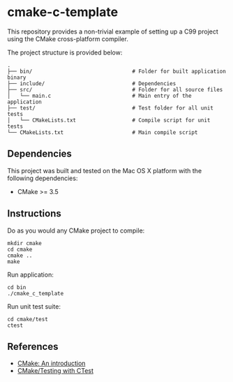 # cmake-c-template

This repository provides a non-trivial example of setting up a C99 project 
using the CMake cross-platform compiler.

The project structure is provided below:

```
.
├── bin/                                # Folder for built application binary
├── include/                            # Dependencies
├── src/                                # Folder for all source files
│   └── main.c                          # Main entry of the application
├── test/                               # Test folder for all unit tests
│   └── CMakeLists.txt                  # Compile script for unit tests
└── CMakeLists.txt                      # Main compile script
```

## Dependencies

This project was built and tested on the Mac OS X platform with the
following dependencies:

* CMake >= 3.5

## Instructions

Do as you would any CMake project to compile:

```
mkdir cmake
cd cmake
cmake ..
make
```

Run application:

```
cd bin
./cmake_c_template
```

Run unit test suite:

```
cd cmake/test
ctest
```

## References

* [CMake: An introduction](https://www.cs.swarthmore.edu/~adanner/tips/cmake.php)
* [CMake/Testing with CTest](https://cmake.org/Wiki/CMake/Testing_With_CTest)
